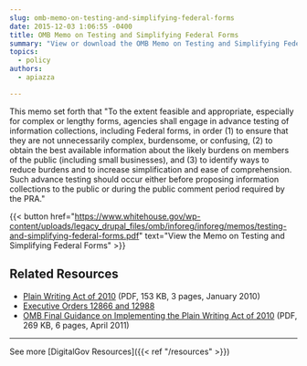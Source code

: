 ```yaml
---
slug: omb-memo-on-testing-and-simplifying-federal-forms
date: 2015-12-03 1:06:55 -0400
title: OMB Memo on Testing and Simplifying Federal Forms
summary: "View or download the OMB Memo on Testing and Simplifying Federal Forms"
topics:
  - policy
authors:
  - apiazza

---
```


This memo set forth that "To the extent feasible and appropriate, especially for complex or lengthy forms, agencies shall engage in advance testing of information collections, including Federal forms, in order (1) to ensure that they are not unnecessarily complex, burdensome, or confusing, (2) to obtain the best available information about the likely burdens on members of the public (including small businesses), and (3) to identify ways to reduce burdens and to increase simplification and ease of comprehension. Such advance testing should occur either before proposing information collections to the public or during the public comment period required by the PRA."

{{< button href="https://www.whitehouse.gov/wp-content/uploads/legacy_drupal_files/omb/inforeg/inforeg/memos/testing-and-simplifying-federal-forms.pdf" text="View the Memo on Testing and Simplifying Federal Forms" >}}

## Related Resources

- [Plain Writing Act of 2010](https://www.gpo.gov/fdsys/pkg/PLAW-111publ274/pdf/PLAW-111publ274.pdf) (PDF, 153 KB, 3 pages, January 2010)
- [Executive Orders 12866 and 12988](http://www.plainlanguage.gov/plLaw/law/index.cfm)
- [OMB Final Guidance on Implementing the Plain Writing Act of 2010](https://www.whitehouse.gov/sites/whitehouse.gov/files/omb/memoranda/2011/m11-15.pdf) (PDF, 269 KB, 6 pages, April 2011)

---

See more [DigitalGov Resources]({{< ref "/resources" >}})
